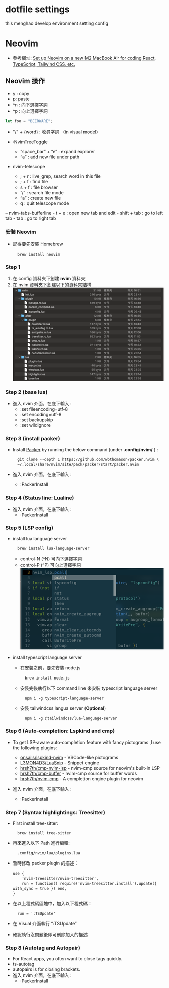# dotfile settings

this menghao develop environment setting config

# Neovim

- 參考網址: [Set up Neovim on a new M2 MacBook Air for coding React, TypeScript, Tailwind CSS, etc.](https://www.youtube.com/watch?v=ajmK0ZNcM4Q&list=PLxQA0uNgQDCICMRwlOzWAZBPL05XBC_br&index=16v)

## Neovim 操作

- y : copy
- p: paste
- ^n : 向下選擇字詞
- ^p : 向上選擇字詞

```javascript
let foo = "BEERWARE";
```

- "/" + {word} : 收尋字詞 （in visual model）

- :NvimTreeToggle

  - “space_bar” + “e” : expand explorer
  - “a” : add new file under path

- nvim-telescope
  - ; + r : live_grep, search word in this file
  - ; + f : find file
  - s + f : file browser
  - “/” : search file mode
  - “a” : create new file
  - q : quit telescope mode

– nvim-tabs-bufferline - t + e : open new tab and edit - shift + tab : go to left tab - tab : go to right tab

### 安裝 Neovim

- 記得要先安裝 Homebrew

        brew install neovim

### Step 1

1. 在.config 資料夾下創建 **nvim** 資料夾
2. 在 nvim 資料夾下創建以下的資料夾結構
   ![file tree](./images/nvim_file_tree.png)

### Step 2 (**base lua**)

- 進入 nvim 介面，在底下輸入 :
  - :set fileencoding=utf-8
  - :set encoding=utf-8
  - :set backupskip
  - :set wildignore

### Step 3 (**install packer**)

- Install [Packer](https://github.com/wbthomason/packer.nvim) by running the below command (under **.config/nvim/** ) :

        git clone --depth 1 https://github.com/wbthomason/packer.nvim \
        ~/.local/share/nvim/site/pack/packer/start/packer.nvim

- 進入 nvim 介面，在底下輸入 :
  - :PackerInstall

### Step 4 (**Status line: Lualine**)

- 進入 nvim 介面，在底下輸入 :
  - :PackerInstall

### Step 5 (**LSP config**)

- install lua language server

        brew install lua-language-server

  - control-N (^N) 可向下選擇字詞
  - control-P (^P) 可向上選擇字詞
    ![lspconfig](./images/lspconfig.png)

- install typescript language server

  - 在安裝之前，要先安裝 node.js

          brew install node.js

  - 安裝完後執行以下 command line 來安裝 typescript language server

          npm i -g typescript-language-server

  - 安裝 tailwindcss langua server (**Optional**)

          npm i -g @tailwindcss/lua-language-server

### Step 6 (**Auto-completion: Lspkind and cmp**)

- To get LSP-aware auto-completion feature with fancy pictograms ,I use the following plugins:

  - [onsails/lspkind-nvim](https://github.com/onsails/lspkind.nvim) - VSCode-like pictograms
  - [L3MON4D3/LuaSnip](https://github.com/L3MON4D3/LuaSniphttps://github.com/L3MON4D3/LuaSnip) - Snippet engine
  - [hrsh7th/cmp-nvim-lsp](https://github.com/hrsh7th/cmp-nvim-lsp) - nvim-cmp source for neovim's built-in LSP
  - [hrsh7th/cmp-buffer](https://github.com/hrsh7th/cmp-buffer) - nvim-cmp source for buffer words
  - [hrsh7th/nvim-cmp](https://github.com/hrsh7th/nvim-cmp) - A completion engine plugin for neovim

- 進入 nvim 介面，在底下輸入 :
  - :PackerInstall

### Step 7 (**Syntax highlightings: Treesitter**)

- First install tree-sitter:

        brew install tree-sitter

- 再來進入以下 Path 進行編輯:

        .config/nvim/lua/plugins.lua

- 暫時修改 packer plugin 的描述：

  ```
  use {
      'nvim-treesitter/nvim-treesitter',
      run = function() require('nvim-treesitter.install').update({ with_sync = true }) end,
  }
  ```

- 在以上程式碼區塊中，加入以下程式碼：

        run = ':TSUpdate'

- 在 Visual 介面執行 “:TSUpdate”
- 確認執行沒問題後即可刪除加入的描述

### Step 8 (**Autotag and Autopair**)

- For React apps, you often want to close tags quickly.
- ts-autotag
- autopairs is for closing brackets.
- 進入 nvim 介面，在底下輸入 :
  - :PackerInstall
